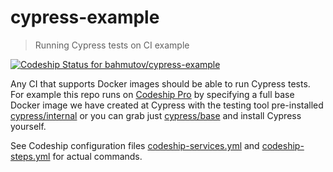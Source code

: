 # cypress-example

> Running Cypress tests on CI example

[ ![Codeship Status for bahmutov/cypress-example](https://app.codeship.com/projects/383a35a0-22c3-0135-2f12-6edd8424d9c3/status?branch=master)](https://app.codeship.com/projects/221805)

Any CI that supports Docker images should be able to run Cypress tests.
For example this repo runs on [Codeship Pro](https://codeship.com/features/pro)
by specifying a full base Docker image we have created at Cypress with
the testing tool pre-installed
[cypress/internal](https://hub.docker.com/r/cypress/internal/) or you can grab
just [cypress/base](https://hub.docker.com/r/cypress/base/) and install
Cypress yourself.

See Codeship configuration files [codeship-services.yml](codeship-services.yml)
and [codeship-steps.yml](codeship-steps.yml) for actual commands.

